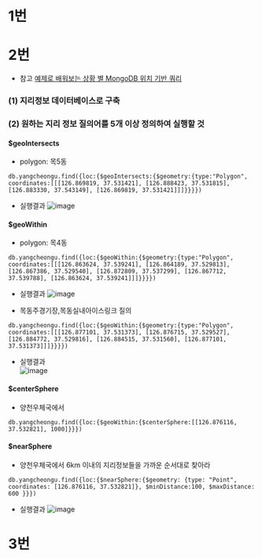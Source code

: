 # 1번

# 2번
- 참고
 [예제로 배워보는 상황 별 MongoDB 위치 기반 쿼리](https://blog.ull.im/engineering/2019/03/06/mongodb-geospatial-queries.html)
### (1) 지리정보 데이터베이스로 구축
### (2) 원하는 지리 정보 질의어를 5개 이상 정의하여 실행할 것
#### $geoIntersects
- polygon: 목5동
```
db.yangcheongu.find({loc:{$geoIntersects:{$geometry:{type:"Polygon", coordinates:[[[126.869819, 37.531421], [126.888423, 37.531815], [126.883330, 37.543149], [126.869819, 37.531421]]]}}}})
```
  - 실행결과 
    ![image](https://user-images.githubusercontent.com/50271884/82366856-da121980-9a4d-11ea-8367-cdbe6c4f0c0b.png)  

#### $geoWithin
- polygon: 목4동
```
db.yangcheongu.find({loc:{$geoWithin:{$geometry:{type:"Polygon", coordinates:[[[126.863624, 37.539241], [126.864189, 37.529813], [126.867386, 37.529540], [126.872809, 37.537299], [126.867712, 37.539788], [126.863624, 37.539241]]]}}}})
```
  - 실행결과
    ![image](https://user-images.githubusercontent.com/50271884/82366615-712aa180-9a4d-11ea-850d-36af0b618dc9.png)  

- 목동주경기장,목동실내아이스링크 질의
```
db.yangcheongu.find({loc:{$geoWithin:{$geometry:{type:"Polygon", coordinates:[[[126.877101, 37.531373], [126.876715, 37.529527], [126.884772, 37.529816], [126.884515, 37.531560], [126.877101, 37.531373]]]}}}})
```
  - 실행결과  
    ![image](https://user-images.githubusercontent.com/50271884/82366439-23ae3480-9a4d-11ea-9a59-76816a5014ed.png)  
 
#### $centerSphere
- 양천우체국에서
```
db.yangcheongu.find({loc:{$geoWithin:{$centerSphere:[[126.876116, 37.532821], 1000]}}})
```

#### $nearSphere
- 양천우체국에서 6km 이내의 지리정보들을 가까운 순서대로 찾아라
```
db.yangcheongu.find({loc:{$nearSphere:{$geometry: {type: "Point", coordinates: [126.876116, 37.532821]}, $minDistance:100, $maxDistance: 600 }}})
```
  - 실행결과
    ![image](https://user-images.githubusercontent.com/50271884/82368508-8523d280-9a50-11ea-9559-b3190fae065f.png)  
# 3번
